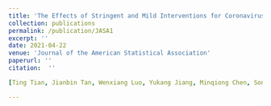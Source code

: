 ```yaml
---
title: 'The Effects of Stringent and Mild Interventions for Coronavirus Pandemic'
collection: publications
permalink: /publication/JASA1
excerpt: ''
date: 2021-04-22
venue: 'Journal of the American Statistical Association'
paperurl: ''
citation:  ''

[Ting Tian, Jianbin Tan, Wenxiang Luo, Yukang Jiang, Minqiong Chen, Songpan Yang, Canhong Wen, Wenliang Pan & Xueqin Wang (2021), The Effects of Stringent and Mild Interventions for Coronavirus Pandemic, $\textit{Journal of the American Statistical Association}$, 116:534, 481-491 (*$\mathbf{joint\ first\ authorship}$).]((https://cogentoa.tandfonline.com/doi/abs/10.1080/01621459.2021.1897015?journalCode=uasa20)

---
```

